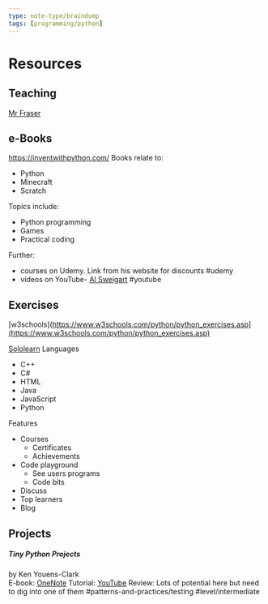 ```yaml
---
type: note-type/braindump
tags: [programming/python]
---
```




# Resources

## Teaching

[Mr Fraser](https://www.mrfraser.org/resources/programming/python/theory.php)


## e-Books

https://inventwithpython.com/
Books relate to:
- Python
- Minecraft
- Scratch

Topics include:
- Python programming
- Games
- Practical coding

Further:
- courses on Udemy. Link from his website for discounts #udemy
- videos on YouTube- [Al Sweigart](https://www.youtube.com/@Albert10110/playlists) #youtube


## Exercises

[w3schools](https://www.w3schools.com/python/python_exercises.asp](https://www.w3schools.com/python/python_exercises.asp)

[Sololearn](https://www.sololearn.com/codes)
Languages
- C++
- C#
- HTML
- Java
- JavaScript
- Python

Features
 - Courses
	 - Certificates
	 - Achievements
 - Code playground	
	 - See users programs
	 - Code bits
 - Discuss
 - Top learners
 - Blog

## Projects

##### Tiny Python Projects
by Ken Youens-Clark		
E-book: [OneNote](https://trinityschools-my.sharepoint.com/:f:/g/personal/brian_blackie_trinityschools_nz/EimdDOh6-rpEtNyijNPvcNcBGbEszpAOmuyZnDTwE0PALg?e=BlaKgc)
Tutorial: [YouTube](https://www.youtube.com/watch?v=o8rAOVperws&list=PLhOuww6rJJNP7UvTeF6_tQ1xcubAs9hvO&index=1)
Review: Lots of potential here but need to dig into one of them
#patterns-and-practices/testing
#level/intermediate



